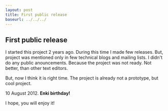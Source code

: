 ```yaml
---
layout: post
title: First public release
baseurl: ../../../
---
```


## First public release

I started this project 2 years ago. During this time I made few releases. But, project was mentioned only in few technical blogs and mailing lists. I didn't do any public anouncements. Because the project was not ready. Not better, than other text editors.

But, now I think it is right time. The project is already not a prototype, but cool project.

10 August 2012. **Enki birthday!**

I hope, you will enjoy it!

